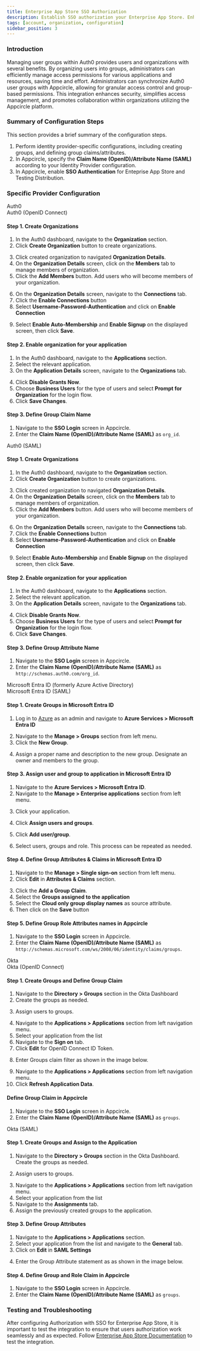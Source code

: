 ```yaml
---
title: Enterprise App Store SSO Authorization
description: Establish SSO authorization your Enterprise App Store. Enhance security and simplify access across Appcircle's platform.
tags: [account, organization, configuration]
sidebar_position: 3
---
```


### Introduction

Managing user groups within Auth0 provides users and organizations with several benefits. By organizing users into groups, administrators can efficiently manage access permissions for various applications and resources, saving time and effort. Administrators can synchronize Auth0 user groups with Appcircle, allowing for granular access control and group-based permissions. This integration enhances security, simplifies access management, and promotes collaboration within organizations utilizing the Appcircle platform.

### Summary of Configuration Steps

This section provides a brief summary of the configuration steps.

1. Perform identity provider-specific configurations, including creating groups, and defining group claims/attributes.
2. In Appcircle, specify the **Claim Name (OpenID)/Attribute Name (SAML)** according to your Identity Provider configuration.
3. In Appcircle, enable **SSO Authentication** for Enteprise App Store and Testing Distribution.

### Specific Provider Configuration

<CustomDetails>
    <summary>Auth0</summary>

<CustomDetails>
    <summary>Auth0 (OpenID Connect)</summary>

#### Step 1. Create Organizations

1. In the Auth0 dashboard, navigate to the **Organization** section.
2. Click **Create Organization** button to create organizations.

<Screenshot url='https://cdn.appcircle.io/docs/assets/sso-mapping-auth0-create-groups.png' />

3. Click created organization to navigated **Organization Details**.
4. On the **Organization Details** screen, click on the **Members** tab to manage members of organization.
5. Click the **Add Members** button. Add users who will become members of your organization.

<Screenshot url='https://cdn.appcircle.io/docs/assets/sso-mapping-auth0-add-members.png' />

6. On the **Organization Details** screen, navigate to the **Connections** tab.
7. Click the **Enable Connections** button
8. Select **Username-Password-Authentication** and click on **Enable Connection** 

<Screenshot url='https://cdn.appcircle.io/docs/assets/sso-mapping-auth0-enable-connections.png' />

9. Select **Enable Auto-Membership** and **Enable Signup** on the displayed screen, then click **Save**.

<Screenshot url='https://cdn.appcircle.io/docs/assets/sso-mapping-auth0-enable-connections2.png' />

#### Step 2. Enable organization for your application

1. In the Auth0 dashboard, navigate to the **Applications** section.
2. Select the relevant application. 
3. On the **Application Details** screen, navigate to the **Organizations** tab.

<Screenshot url='https://cdn.appcircle.io/docs/assets/sso-mapping-auth0-application-organizations1.png' />

4. Click **Disable Grants Now**.
5. Choose **Business Users** for the type of users and select **Prompt for Organization** for the login flow.
6. Click **Save Changes**.

<Screenshot url='https://cdn.appcircle.io/docs/assets/sso-mapping-auth0-application-organizations2.png' />

#### Step 3. Define Group Claim Name

1. Navigate to the **SSO Login** screen in Appcircle.
2. Enter the **Claim Name (OpenID)/Attribute Name (SAML)** as `org_id`.

<Screenshot url='https://cdn.appcircle.io/docs/assets/integration-sso-org-id-claim.png' />

</CustomDetails>

<CustomDetails>
    <summary>Auth0 (SAML)</summary>

#### Step 1. Create Organizations

1. In the Auth0 dashboard, navigate to the **Organization** section.
2. Click **Create Organization** button to create organizations.

<Screenshot url='https://cdn.appcircle.io/docs/assets/sso-mapping-auth0-create-groups.png' />

3. Click created organization to navigated **Organization Details**.
4. On the **Organization Details** screen, click on the **Members** tab to manage members of organization.
5. Click the **Add Members** button. Add users who will become members of your organization.

<Screenshot url='https://cdn.appcircle.io/docs/assets/sso-mapping-auth0-add-members.png' />

6. On the **Organization Details** screen, navigate to the **Connections** tab.
7. Click the **Enable Connections** button
8. Select **Username-Password-Authentication** and click on **Enable Connection** 

<Screenshot url='https://cdn.appcircle.io/docs/assets/sso-mapping-auth0-enable-connections.png' />

9. Select **Enable Auto-Membership** and **Enable Signup** on the displayed screen, then click **Save**.

<Screenshot url='https://cdn.appcircle.io/docs/assets/sso-mapping-auth0-enable-connections2.png' />

#### Step 2. Enable organization for your application

1. In the Auth0 dashboard, navigate to the **Applications** section.
2. Select the relevant application. 
3. On the **Application Details** screen, navigate to the **Organizations** tab.

<Screenshot url='https://cdn.appcircle.io/docs/assets/sso-mapping-auth0-application-organizations1.png' />

4. Click **Disable Grants Now**.
5. Choose **Business Users** for the type of users and select **Prompt for Organization** for the login flow.
6. Click **Save Changes**.

<Screenshot url='https://cdn.appcircle.io/docs/assets/sso-mapping-auth0-application-organizations2.png' />

#### Step 3. Define Group Attribute Name

1. Navigate to the **SSO Login** screen in Appcircle.
2. Enter the **Claim Name (OpenID)/Attribute Name (SAML)** as `http://schemas.auth0.com/org_id`.

<Screenshot url='https://cdn.appcircle.io/docs/assets/integration-sso-auth0-saml-org-id-claim.png' />

</CustomDetails>

</CustomDetails>

<CustomDetails>
    <summary>Microsoft Entra ID (formerly Azure Active Directory) </summary>

<CustomDetails>
    <summary>Microsoft Entra ID (SAML)</summary>

#### Step 1. Create Groups in Microsoft Entra ID

1. Log in to [Azure](https://azure.microsoft.com/en-us/) as an admin and navigate to **Azure Services > Microsoft Entra ID** 

<Screenshot url='https://cdn.appcircle.io/docs/assets/sso-mapping-azure-saml-goto-entra-id.png' />

2. Navigate to the **Manage > Groups** section from left menu.
3. Click the **New Group**.

<Screenshot url='https://cdn.appcircle.io/docs/assets/sso-mapping-azure-saml-groups.png' />

4. Assign a proper name and description to the new group. Designate an owner and members to the group.

<Screenshot url='https://cdn.appcircle.io/docs/assets/sso-mapping-azure-saml-new-group.png' />

#### Step 3. Assign user and group to application in Microsoft Entra ID

1. Navigate to the **Azure Services > Microsoft Entra ID**.
2. Navigate to the **Manage > Enterprise applications** section from left menu. 

<Screenshot url='https://cdn.appcircle.io/docs/assets/sso-mapping-azure-saml-enterprise-applications1.png' />

3. Click your application. 

<Screenshot url='https://cdn.appcircle.io/docs/assets/sso-mapping-azure-saml-enterprise-applications2.png' />

4. Click **Assign users and groups**.

<Screenshot url='https://cdn.appcircle.io/docs/assets/sso-mapping-azure-saml-assign-users-groups1.png' />

5. Click **Add user/group**.

<Screenshot url='https://cdn.appcircle.io/docs/assets/sso-mapping-azure-saml-assign-users-groups2.png' />

6. Select users, groups and role. This process can be repeated as needed.

<Screenshot url='https://cdn.appcircle.io/docs/assets/sso-mapping-azure-saml-assign-users-groups3.png' />

#### Step 4. Define Group Attributes & Claims in Microsoft Entra ID

1. Navigate to the **Manage > Single sign-on** section from left menu. 
2. Click **Edit** in **Attributes & Claims** section.

<Screenshot url='https://cdn.appcircle.io/docs/assets/sso-mapping-azure-saml-attributes1.png' />

3. Click the **Add a Group Claim**. 
4. Select the **Groups assigned to the application** 
5. Select the **Cloud only group display names** as source attribute. 
6. Then click on the **Save** button

<Screenshot url='https://cdn.appcircle.io/docs/assets/sso-mapping-azure-saml-attributes2.png' />

#### Step 5. Define Group Role Attributes names in Appcircle

1. Navigate to the **SSO Login** screen in Appcircle.
2. Enter the **Claim Name (OpenID)/Attribute Name (SAML)** as ``http://schemas.microsoft.com/ws/2008/06/identity/claims/groups``.

<Screenshot url='https://cdn.appcircle.io/docs/assets/integration-sso-azure-saml-org-id-claim.png' />

</CustomDetails>

</CustomDetails>

<CustomDetails>
    <summary>Okta</summary>

<CustomDetails>
    <summary>Okta (OpenID Connect)</summary>

#### Step 1. Create Groups and Define Group Claim

1. Navigate to the **Directory > Groups** section in the Okta Dashboard
2. Create the groups as needed.

<Screenshot url='https://cdn.appcircle.io/docs/assets/sso-mapping-okta-create-groups.png' />

3. Assign users to groups.

<Screenshot url='https://cdn.appcircle.io/docs/assets/sso-mapping-okta-assign-users-to-groups.png' />

4. Navigate to the **Applications > Applications** section from left navigation menu.
5. Select your application from the list 
6. Navigate to the **Sign on** tab. 
7. Click **Edit** for OpenID Connect ID Token.

<Screenshot url='https://cdn.appcircle.io/docs/assets/sso-mapping-okta-oidc-edit-id-token.png' />

8. Enter Groups claim filter as shown in the image below.

<Screenshot url='https://cdn.appcircle.io/docs/assets/sso-mapping-okta-oidc-groups-claim.png' />

9. Navigate to the **Applications > Applications** section from left navigation menu.
10. Click **Refresh Application Data**.
 
<Screenshot url='https://cdn.appcircle.io/docs/assets/sso-mapping-okta-refresh-application-data.png' />

#### Define Group Claim in Appcircle

1. Navigate to the **SSO Login** screen in Appcircle.
2. Enter the **Claim Name (OpenID)/Attribute Name (SAML)** as ``groups``.

<Screenshot url='https://cdn.appcircle.io/docs/assets/integration-sso-groups-claim.png' />

</CustomDetails>

<CustomDetails>
    <summary>Okta (SAML)</summary>

#### Step 1. Create Groups and Assign to the Application

1. Navigate to the **Directory > Groups** section in the Okta Dashboard. Create the groups as needed.

<Screenshot url='https://cdn.appcircle.io/docs/assets/sso-mapping-okta-create-groups.png' />

2. Assign users to groups.

<Screenshot url='https://cdn.appcircle.io/docs/assets/sso-mapping-okta-assign-users-to-groups.png' />

3. Navigate to the **Applications > Applications** section from left navigation menu.
4. Select your application from the list 
5. Navigate to the **Assignments** tab. 
6. Assign the previously created groups to the application.

<Screenshot url='https://cdn.appcircle.io/docs/assets/sso-mapping-okta-assign-groups-to-application.png' />

#### Step 3. Define Group Attributes

1. Navigate to the **Applications > Applications** section.
2. Select your application from the list and navigate to the **General** tab.
3. Click on **Edit** in **SAML Settings**

<Screenshot url='https://cdn.appcircle.io/docs/assets/sso-mapping-okta-application-edit-saml.png' />

4. Enter the Group Attribute statement as as shown in the image below. 

<Screenshot url='https://cdn.appcircle.io/docs/assets/2812-okta-groups-7.png' />

#### Step 4. Define Group and Role Claim in Appcircle

1. Navigate to the **SSO Login** screen in Appcircle.
2. Enter the **Claim Name (OpenID)/Attribute Name (SAML)** as ``groups``.

<Screenshot url='https://cdn.appcircle.io/docs/assets/integration-sso-groups-claim.png' />

</CustomDetails> 

</CustomDetails>

### Testing and Troubleshooting

After configuring Authorization with SSO for Enterprise App Store, it is important to test the integration to ensure that users authorization work seamlessly and as expected. Follow [Enterprise App Store Documentation](/enterprise-app-store/enterprise-app-store-profile) to test the integration.